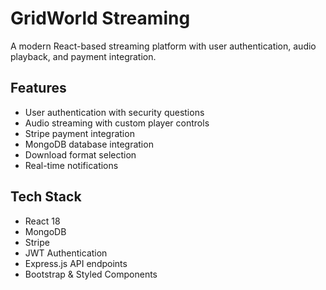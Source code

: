 # GridWorld Streaming

A modern React-based streaming platform with user authentication, audio playback, and payment integration.

## Features
- User authentication with security questions
- Audio streaming with custom player controls  
- Stripe payment integration
- MongoDB database integration
- Download format selection
- Real-time notifications

## Tech Stack
- React 18
- MongoDB
- Stripe
- JWT Authentication 
- Express.js API endpoints
- Bootstrap & Styled Components
